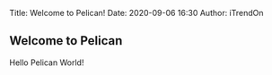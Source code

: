 Title: Welcome to Pelican!
Date: 2020-09-06 16:30
Author: iTrendOn
## Welcome to Pelican
Hello Pelican World!
